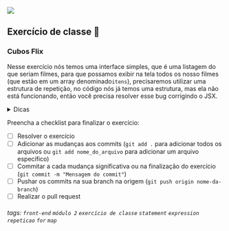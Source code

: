 ![](https://i.imgur.com/xG74tOh.png)

## Exercício de classe 🏫

### Cubos Flix

Nesse exercício nós temos uma interface simples, que é uma listagem do que seriam filmes, para que possamos exibir na tela todos os nosso filmes (que estão em um array denominado`itens`), precisaremos utilizar uma estrutura de repetição, no código nós já temos uma estrutura, mas ela não está funcionando, então você precisa resolver esse bug corrigindo o JSX.

<details>
  <summary>Dicas</summary>
  <ul>
    <li>Percorrer o array populando os elementos do card.</li>
  </ul>  
</details>


Preencha a checklist para finalizar o exercício:

- [ ] Resolver o exercício
- [ ] Adicionar as mudanças aos commits (`git add .` para adicionar todos os arquivos ou `git add nome_do_arquivo` para adicionar um arquivo específico)
- [ ] Commitar a cada mudança significativa ou na finalização do exercício (`git commit -m "Mensagem do commit"`)
- [ ] Pushar os commits na sua branch na origem (`git push origin nome-da-branch`)
- [ ] Realizar o pull request

###### tags: `front-end` `módulo 2` `exercício de classe` `statement` `expression` `repeticao` `for` `map`

